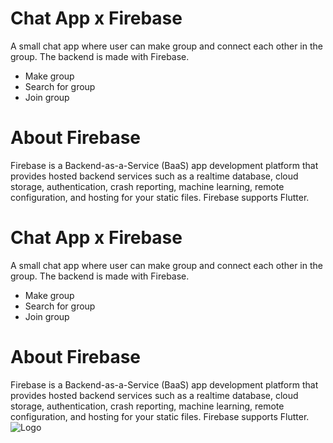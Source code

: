 
# Chat App x Firebase

A small chat app where user can make group and connect each other in the group. The backend is made with Firebase.
- Make group
- Search for group
- Join group
# About Firebase
Firebase is a Backend-as-a-Service (BaaS) app development platform that provides hosted backend services such as a realtime database, cloud storage, authentication, crash reporting, machine learning, remote configuration, and hosting for your static files. Firebase supports Flutter.
# Chat App x Firebase

A small chat app where user can make group and connect each other in the group. The backend is made with Firebase.
- Make group
- Search for group
- Join group
# About Firebase
Firebase is a Backend-as-a-Service (BaaS) app development platform that provides hosted backend services such as a realtime database, cloud storage, authentication, crash reporting, machine learning, remote configuration, and hosting for your static files. Firebase supports Flutter.
![Logo](https://miro.medium.com/max/857/1*QybiijG3EKfiINDa-kvolA.png)

